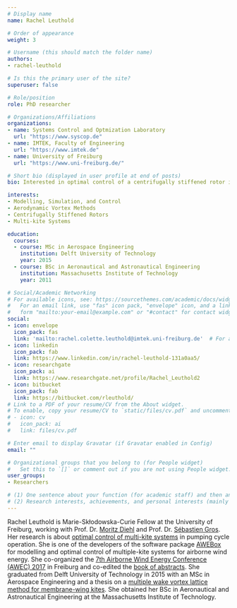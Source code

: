 ```yaml
---
# Display name
name: Rachel Leuthold

# Order of appearance
weight: 3

# Username (this should match the folder name)
authors:
- rachel-leuthold

# Is this the primary user of the site?
superuser: false

# Role/position
role: PhD researcher

# Organizations/Affiliations
organizations:
- name: Systems Control and Optmization Laboratory
  url: "https://www.syscop.de"
- name: IMTEK, Faculty of Engineering
  url: "https://www.imtek.de"
- name: University of Freiburg
  url: "https://www.uni-freiburg.de/"

# Short bio (displayed in user profile at end of posts)
bio: Interested in optimal control of a centrifugally stiffened rotor in pumping cycle operation.

interests:
- Modelling, Simulation, and Control
- Aerodynamic Vortex Methods
- Centrifugally Stiffened Rotors
- Multi-kite Systems

education:
  courses:
  - course: MSc in Aerospace Engineering
    institution: Delft University of Technology
    year: 2015
  - course: BSc in Aeronautical and Astronautical Engineering
    institution: Massachusetts Institute of Technology
    year: 2011

# Social/Academic Networking
# For available icons, see: https://sourcethemes.com/academic/docs/widgets/#icons
#   For an email link, use "fas" icon pack, "envelope" icon, and a link in the
#   form "mailto:your-email@example.com" or "#contact" for contact widget.
social:
- icon: envelope
  icon_pack: fas
  link: 'mailto:rachel.colette.leuthold@imtek.uni-freiburg.de'  # For a direct email link, use "mailto:test@example.org".
- icon: linkedin
  icon_pack: fab
  link: https://www.linkedin.com/in/rachel-leuthold-131a0aa5/
- icon: researchgate
  icon_pack: ai
  link: https://www.researchgate.net/profile/Rachel_Leuthold2
- icon: bitbucket
  icon_pack: fab
  link: https://bitbucket.com/rleuthold/
# Link to a PDF of your resume/CV from the About widget.
# To enable, copy your resume/CV to `static/files/cv.pdf` and uncomment the lines below.  
# - icon: cv
#   icon_pack: ai
#   link: files/cv.pdf

# Enter email to display Gravatar (if Gravatar enabled in Config)
email: ""

# Organizational groups that you belong to (for People widget)
#   Set this to `[]` or comment out if you are not using People widget.  
user_groups:
- Researchers

# (1) One sentence about your function (for academic staff) and then another sentence about your role(s) within the training network
# (2) Research interests, achievements, and personal interests (mainly for researchers)
---
```


Rachel Leuthold is Marie-Skłodowska-Curie Fellow at the University of Freiburg, working with Prof. Dr. [Moritz Diehl](/authors/moritz-diehl/) and Prof. Dr. [Sébastien Gros](/authors/sebastien-gros). Her research is about [optimal control of multi-kite systems](/project/esr03/) in pumping cycle operation. She is one of the developers of the software package [AWEBox](https://github.com/awebox/awebox) for modelling and optimal control of multiple-kite systems for airborne wind energy. She co-organized the [7th Airborne Wind Energy Conference (AWEC) 2017](http://www.awec2017.com/) in Freiburg and co-edited the [book of abstracts](https://doi.org/10.6094/UNIFR/12994). She graduated from Delft University of Technology in 2015 with an MSc in Aerospace Engineering and a thesis on a [multiple wake vortex lattice method for membrane-wing kites](http://resolver.tudelft.nl/uuid:4c2f34c2-d465-491a-aa64-d991978fedf4). She obtained her BSc in Aeronautical and Astronautical Engineering at the Massachusetts Institute of Technology.
